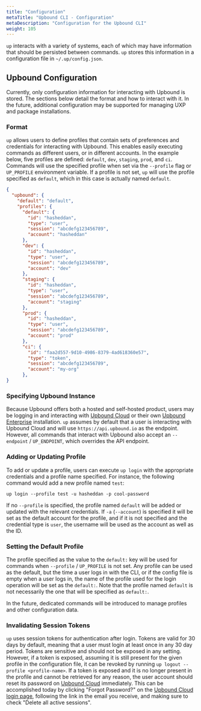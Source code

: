 ```yaml
---
title: "Configuration"
metaTitle: "Upbound CLI - Configuration"
metaDescription: "Configuration for the Upbound CLI"
weight: 105
---
```


`up` interacts with a variety of systems, each of which may have information
that should be persisted between commands. `up` stores this information in a
configuration file in `~/.up/config.json`.

## Upbound Configuration

Currently, only configuration information for interacting with Upbound is
stored. The sections below detail the format and how to interact with it. In the
future, additional configuration may be supported for managing UXP and package
installations.

### Format

`up` allows users to define profiles that contain sets of preferences and
credentials for interacting with Upbound. This enables easily executing commands
as different users, or in different accounts. In the example below, five
profiles are defined: `default`, `dev`, `staging`, `prod`, and `ci`. Commands
will use the specified profile when set via the `--profile` flag or `UP_PROFILE`
environment variable. If a profile is not set, `up` will use the profile
specified as `default`, which in this case is actually named `default`.

```json
{
  "upbound": {
    "default": "default",
    "profiles": {
      "default": {
        "id": "hasheddan",
        "type": "user",
        "session": "abcdefg123456789",
        "account": "hasheddan"
      },
      "dev": {
        "id": "hasheddan",
        "type": "user",
        "session": "abcdefg123456789",
        "account": "dev"
      },
      "staging": {
        "id": "hasheddan",
        "type": "user",
        "session": "abcdefg123456789",
        "account": "staging"
      },
      "prod": {
        "id": "hasheddan",
        "type": "user",
        "session": "abcdefg123456789",
        "account": "prod"
      },
      "ci": {
        "id": "faa2d557-9d10-4986-8379-4ad618360e57",
        "type": "token",
        "session": "abcdefg123456789",
        "account": "my-org"
      },
}
```

### Specifying Upbound Instance

Because Upbound offers both a hosted and self-hosted product, users may be
logging in and interacting with [Upbound Cloud] or their own [Upbound
Enterprise] installation. `up` assumes by default that a user is interacting
with Upbound Cloud and will use `https://api.upbound.io` as the endpoint.
However, all commands that interact with Upbound also accept an `--endpoint` /
`UP_ENDPOINT`, which overrides the API endpoint.

### Adding or Updating Profile

To add or update a profile, users can execute `up login` with the appropriate
credentials and a profile name specified. For instance, the following command
would add a new profile named `test`:

```console
up login --profile test -u hasheddan -p cool-password
```

If no `--profile` is specified, the profile named `default` will be added or
updated with the relevant credentials. If `-a` (`--account`) is specified it
will be set as the default account for the profile, and if it is not specified
and the credential type is `user`, the username will be used as the account as
well as the ID.

### Setting the Default Profile

The profile specified as the value to the `default:` key will be used for
commands when `--profile` / `UP_PROFILE` is not set. Any profile can be used as
the default, but the time a user logs in with the CLI, or if the config file is
empty when a user logs in, the name of the profile used for the login operation
will be set as the `default:`. Note that the profile named `default` is not
necessarily the one that will be specified as `default:`.

In the future, dedicated commands will be introduced to manage profiles and
other configuration data.

### Invalidating Session Tokens

`up` uses session tokens for authentication after login. Tokens are valid for 30
days by default, meaning that a user must login at least once in any 30 day
period. Tokens are sensitive and should not be exposed in any setting. However,
if a token is exposed, assuming it is still present for the given profile in the
configuration file, it can be revoked by running `up logout --profile
<profile-name>`. If a token is exposed and it is no longer present in the
profile and cannot be retrieved for any reason, the user account should reset
its password on [Upbound Cloud] immediately. This can be accomplished today by
clicking "Forgot Password?" on the [Upbound Cloud login page], following the
link in the email you receive, and making sure to check "Delete all active
sessions".

<!-- Named Links -->
[Upbound Cloud]: ../../upbound-cloud
[Upbound Enterprise]: ../../upbound-enterprise
[Upbound Cloud login page]: https://accounts.upbound.io/login
